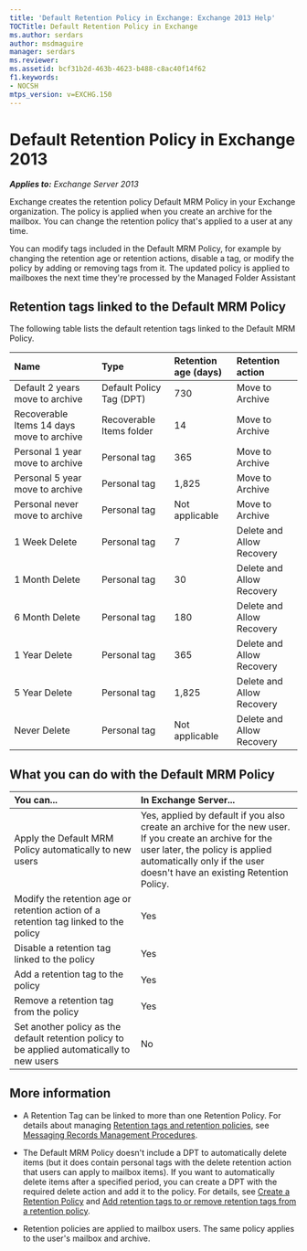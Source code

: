 ```yaml
---
title: 'Default Retention Policy in Exchange: Exchange 2013 Help'
TOCTitle: Default Retention Policy in Exchange
ms.author: serdars
author: msdmaguire
manager: serdars
ms.reviewer: 
ms.assetid: bcf31b2d-463b-4623-b488-c8ac40f14f62
f1.keywords:
- NOCSH
mtps_version: v=EXCHG.150
---
```


# Default Retention Policy in Exchange 2013

_**Applies to:** Exchange Server 2013_

Exchange creates the retention policy Default MRM Policy in your Exchange organization. The policy is applied when you create an archive for the mailbox. You can change the retention policy that's applied to a user at any time.

You can modify tags included in the Default MRM Policy, for example by changing the retention age or retention actions, disable a tag, or modify the policy by adding or removing tags from it. The updated policy is applied to mailboxes the next time they're processed by the Managed Folder Assistant

## Retention tags linked to the Default MRM Policy

The following table lists the default retention tags linked to the Default MRM Policy.

|**Name**|**Type**|**Retention age (days)**|**Retention action**|
|:-----|:-----|:-----|:-----|
|Default 2 years move to archive|Default Policy Tag (DPT)|730|Move to Archive|
|Recoverable Items 14 days move to archive|Recoverable Items folder|14|Move to Archive|
|Personal 1 year move to archive|Personal tag|365|Move to Archive|
|Personal 5 year move to archive|Personal tag|1,825|Move to Archive|
|Personal never move to archive|Personal tag|Not applicable|Move to Archive|
|1 Week Delete|Personal tag|7|Delete and Allow Recovery|
|1 Month Delete|Personal tag|30|Delete and Allow Recovery|
|6 Month Delete|Personal tag|180|Delete and Allow Recovery|
|1 Year Delete|Personal tag|365|Delete and Allow Recovery|
|5 Year Delete|Personal tag|1,825|Delete and Allow Recovery|
|Never Delete|Personal tag|Not applicable|Delete and Allow Recovery|

## What you can do with the Default MRM Policy

|**You can...**|**In Exchange Server...**|
|:-----|:-----|
|Apply the Default MRM Policy automatically to new users|Yes, applied by default if you also create an archive for the new user. <br/> If you create an archive for the user later, the policy is applied automatically only if the user doesn't have an existing Retention Policy.|
|Modify the retention age or retention action of a retention tag linked to the policy|Yes|
|Disable a retention tag linked to the policy|Yes|
|Add a retention tag to the policy|Yes|
|Remove a retention tag from the policy|Yes|
|Set another policy as the default retention policy to be applied automatically to new users|No|

## More information

- A Retention Tag can be linked to more than one Retention Policy. For details about managing [Retention tags and retention policies](retention-tags-and-policies-exchange-2013-help.md), see [Messaging Records Management Procedures](messaging-records-management-procedures-exchange-2013-help.md).

- The Default MRM Policy doesn't include a DPT to automatically delete items (but it does contain personal tags with the delete retention action that users can apply to mailbox items). If you want to automatically delete items after a specified period, you can create a DPT with the required delete action and add it to the policy. For details, see [Create a Retention Policy](create-a-retention-policy-exchange-2013-help.md) and [Add retention tags to or remove retention tags from a retention policy](add-or-remove-retention-tags-exchange-2013-help.md).

- Retention policies are applied to mailbox users. The same policy applies to the user's mailbox and archive.
